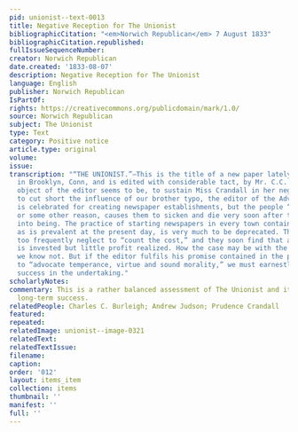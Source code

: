 ```yaml
---
pid: unionist--text-0013
title: Negative Reception for The Unionist
bibliographicCitation: "<em>Norwich Republican</em> 7 August 1833"
bibliographicCitation.republished: 
fullIssueSequenceNumber: 
creator: Norwich Republican
date.created: '1833-08-07'
description: Negative Reception for The Unionist
language: English
publisher: Norwich Republican
IsPartOf: 
rights: https://creativecommons.org/publicdomain/mark/1.0/
source: Norwich Republican
subject: The Unionist
type: Text
category: Positive notice
article.type: original
volume: 
issue: 
transcription: "“THE UNIONIST.”—This is the title of a new paper lately established
  in Brooklyn, Conn, and is edited with considerable tact, by Mr. C.C. Burleigh. The
  object of the editor seems to be, to sustain Miss Crandall in her negro business,—and
  to cut short the influence of our brother typo, the editor of the Advertiser. Brooklyn
  is celebrated for creating newspaper establishments, but the people “don’t take,”
  or some other reason, causes them to sicken and die very soon after they are brought
  into being. The practice of starting newspapers in every town containing 500 inhabitants,
  as is prevalent at the present day, is very much to be deprecated. The projectors
  too frequently neglect to “count the cost,” and they soon find that a large amount
  is invested but little profit realized. How the case may be with the “Unionist,”
  we know not. But if the editor fulfils his promise contained in the prospectus,
  to “advocate temperance, virtue and sound morality,” we must earnestly wish him
  success in the undertaking."
scholarlyNotes: 
commentary: This is a rather balanced assessment of The Unionist and its chances for
  long-term success.
relatedPeople: Charles C. Burleigh; Andrew Judson; Prudence Crandall
featured: 
repeated: 
relatedImage: unionist--image-0321
relatedText: 
relatedTextIssue: 
filename: 
caption: 
order: '012'
layout: items_item
collection: items
thumbnail: ''
manifest: ''
full: ''
---
```


